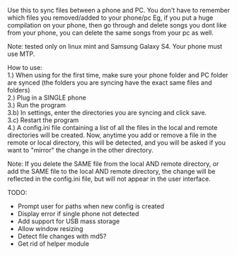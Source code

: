 Use this to sync files between a phone and PC.
You don't have to remember which files you removed/added 
to your phone/pc
Eg, if you put a huge compilation on your phone,
    then go through and delete songs you dont like
    from your phone, you can delete the same songs
    from your pc as well.

Note: tested only on linux mint and Samsung Galaxy S4.
Your phone must use MTP.

How to use:  
1.) When using for the first time, make sure your phone folder
and PC folder are synced (the folders you are syncing have the 
exact same files and folders)  
2.) Plug in a SINGLE phone  
3.) Run the program  
3.b) In settings, enter the directories you are syncing and click save.  
3.c) Restart the program  
4.) A config.ini file containing a list of
all the files in the local and remote directories will be created.
Now, anytime you add or remove a file in the remote or local directory, 
this will be detected, and you will be asked if you want to "mirror"
the change in the other directory.

Note: If you delete the SAME file from the local AND remote directory,
or add the SAME file to the local AND remote directory, the change will
be reflected in the config.ini file, but will not appear in the user interface.


TODO:
- Prompt user for paths when new config is created
- Display error if single phone not detected
- Add support for USB mass storage
- Allow window resizing
- Detect file changes with md5?
- Get rid of helper module
